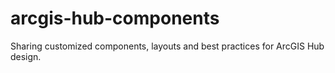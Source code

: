 # arcgis-hub-components
Sharing customized components, layouts and best practices for ArcGIS Hub design.
